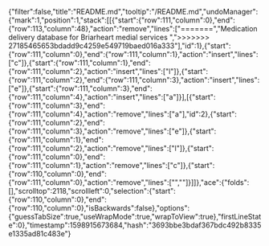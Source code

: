 {"filter":false,"title":"README.md","tooltip":"/README.md","undoManager":{"mark":1,"position":1,"stack":[[{"start":{"row":111,"column":0},"end":{"row":113,"column":48},"action":"remove","lines":["=======","Medication delivery database for Briarheart medial services  ",">>>>>>> 27185465653bdadd9c4259e549719baed016a333"],"id":1},{"start":{"row":111,"column":0},"end":{"row":111,"column":1},"action":"insert","lines":["c"]},{"start":{"row":111,"column":1},"end":{"row":111,"column":2},"action":"insert","lines":["l"]},{"start":{"row":111,"column":2},"end":{"row":111,"column":3},"action":"insert","lines":["e"]},{"start":{"row":111,"column":3},"end":{"row":111,"column":4},"action":"insert","lines":["a"]}],[{"start":{"row":111,"column":3},"end":{"row":111,"column":4},"action":"remove","lines":["a"],"id":2},{"start":{"row":111,"column":2},"end":{"row":111,"column":3},"action":"remove","lines":["e"]},{"start":{"row":111,"column":1},"end":{"row":111,"column":2},"action":"remove","lines":["l"]},{"start":{"row":111,"column":0},"end":{"row":111,"column":1},"action":"remove","lines":["c"]},{"start":{"row":110,"column":0},"end":{"row":111,"column":0},"action":"remove","lines":["",""]}]]},"ace":{"folds":[],"scrolltop":2118,"scrollleft":0,"selection":{"start":{"row":110,"column":0},"end":{"row":110,"column":0},"isBackwards":false},"options":{"guessTabSize":true,"useWrapMode":true,"wrapToView":true},"firstLineState":0},"timestamp":1598915673684,"hash":"3693bbe3bdaf367bdc492b8335e1335ad81c483e"}